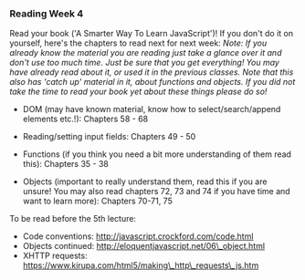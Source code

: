 ### Reading Week 4

Read your book ('A Smarter Way To Learn JavaScript')! If you don't do it on yourself, here's the chapters to read next for next week:
*Note: If you already know the material you are reading just take a glance over it and don't use too much time. Just be sure that you get everything! You may have already read about it, or used it  in the previous classes. Note that this also has 'catch up' material in it, about functions and objects. If you did not take the time to read your book yet about these things please do so!*

* DOM (may have known material, know how to select/search/append elements etc.!):
Chapters 58 - 68

* Reading/setting input fields:
Chapters 49 - 50

* Functions (if you think you need a bit more understanding of them read this):
Chapters 35 - 38

* Objects (important to really understand them, read this if you are unsure! You may also read chapters 72, 73 and 74 if you have time and want to learn more):
Chapters 70-71, 75

To be read before the 5th lecture:
- Code conventions: http://javascript.crockford.com/code.html
- Objects continued: http://eloquentjavascript.net/06\_object.html
- XHTTP requests: https://www.kirupa.com/html5/making\_http\_requests\_js.htm
